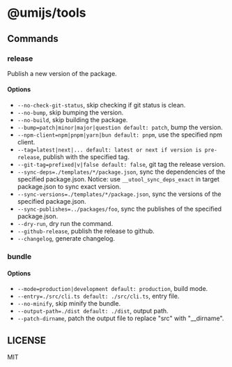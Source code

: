 # @umijs/tools

## Commands

### release

Publish a new version of the package.

#### Options

- `--no-check-git-status`, skip checking if git status is clean.
- `--no-bump`, skip bumping the version.
- `--no-build`, skip building the package.
- `--bump=patch|minor|major|question default: patch`, bump the version.
- `--npm-client=npm|pnpm|yarn|bun default: pnpm`, use the specified npm client.
- `--tag=latest|next|... default: latest or next if version is pre-release`, publish with the specified tag.
- `--git-tag=prefixed|v|false default: false`, git tag the release version.
- `--sync-deps=./templates/*/package.json`, sync the dependencies of the specified package.json. Notice: use `__utool_sync_deps_exact` in target package.json to sync exact version.
- `--sync-versions=./templates/*/package.json`, sync the versions of the specified package.json.
- `--sync-publishes=../packages/foo`, sync the publishes of the specified package.json.
- `--dry-run`, dry run the command.
- `--github-release`, publish the release to github.
- `--changelog`, generate changelog.

### bundle

#### Options

- `--mode=production|development default: production`, build mode.
- `--entry=./src/cli.ts default: ./src/cli.ts`, entry file.
- `--no-minify`, skip minify the bundle.
- `--output-path=./dist default: ./dist`, output path.
- `--patch-dirname`, patch the output file to replace "src" with "__dirname".

## LICENSE

MIT

